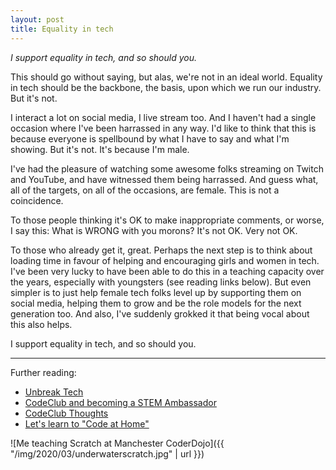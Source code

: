 ```yaml
---
layout: post
title: Equality in tech
---
```


_I support equality in tech, and so should you._

This should go without saying, but alas, we're not in an ideal world. Equality in tech should be the backbone, the basis, upon which we run our industry. But it's not.

I interact a lot on social media, I live stream too. And I haven't had a single occasion where I've been harrassed in any way. I'd like to think that this is because everyone is spellbound by what I have to say and what I'm showing. But it's not. It's because I'm male.

I've had the pleasure of watching some awesome folks streaming on Twitch and YouTube, and have witnessed them being harrassed. And guess what, all of the targets, on all of the occasions, are female. This is not a coincidence.

To those people thinking it's OK to make inappropriate comments, or worse, I say this: What is WRONG with you morons? It's not OK. Very not OK.

To those who already get it, great. Perhaps the next step is to think about loading time in favour of helping and encouraging girls and women in tech. I've been very lucky to have been able to do this in a teaching capacity over the years, especially with youngsters (see reading links below). But even simpler is to just help female tech folks level up by supporting them on social media, helping them to grow and be the role models for the next generation too. And also, I've suddenly grokked it that being vocal about this also helps.

I support equality in tech, and so should you.

---

Further reading:

* [Unbreak Tech](https://unbreak.tech)
* [CodeClub and becoming a STEM Ambassador](https://qmacro.org/2012/12/05/codeclub-and-becoming-a-stem-ambassador/)
* [CodeClub Thoughts](https://qmacro.org/2013/04/18/codeclub-thoughts/)
* [Let's learn to "Code at Home"](https://qmacro.org/2020/03/24/code-at-home/)

![Me teaching Scratch at Manchester CoderDojo]({{ "/img/2020/03/underwaterscratch.jpg" | url }})
